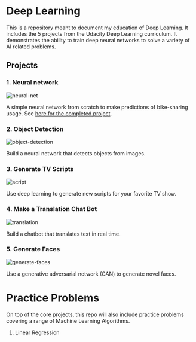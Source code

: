 # Deep Learning

This is a repository meant to document my education of Deep Learning.  It includes the 5 projects from the Udacity Deep Learning curriculum.  It demonstrates the ability to train deep neural networks to solve a variety of AI related problems.

## Projects
### 1. Neural network
![neural-net](https://cloud.githubusercontent.com/assets/13810084/21964339/eecfcc62-db17-11e6-9348-90fc5534cf6f.png)

A simple neural network from scratch to make predictions of bike-sharing usage. See [here for the completed project](https://github.com/RyanCCollins/deep-learning/blob/master/project1/neural-network.ipynb).

### 2. Object Detection
![object-detection](https://cloud.githubusercontent.com/assets/13810084/21964336/eecd121a-db17-11e6-8bdd-59d9f56bb3f4.jpg)

Build a neural network that detects objects from images.

### 3. Generate TV Scripts
![script](https://cloud.githubusercontent.com/assets/13810084/21964337/eecf5f02-db17-11e6-8e9c-e870654472e6.jpg)

Use deep learning to generate new scripts for your favorite TV show.

### 4. Make a Translation Chat Bot
![translation](https://cloud.githubusercontent.com/assets/13810084/21964338/eecfb4e8-db17-11e6-91ef-fbc13e22d9cf.jpg)

Build a chatbot that translates text in real time.

### 5. Generate Faces
![generate-faces](https://cloud.githubusercontent.com/assets/13810084/21964335/eecaf28c-db17-11e6-971b-3937b0905486.jpg)

Use a generative adversarial network (GAN) to generate novel faces.

# Practice Problems
On top of the core projects, this repo will also include practice problems covering a range of Machine Learning Algorithms.

1. Linear Regression  
